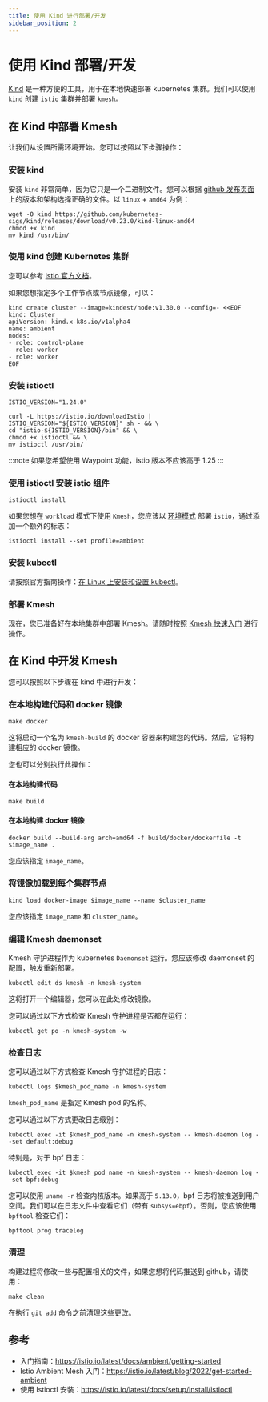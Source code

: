 ```yaml
---
title: 使用 Kind 进行部署/开发
sidebar_position: 2
---
```


# 使用 Kind 部署/开发

[Kind](https://github.com/kubernetes-sigs/kind) 是一种方便的工具，用于在本地快速部署 kubernetes 集群。我们可以使用 `kind` 创建 `istio` 集群并部署 `kmesh`。

## 在 Kind 中部署 Kmesh

让我们从设置所需环境开始。您可以按照以下步骤操作：

### 安装 kind

安装 `kind` 非常简单，因为它只是一个二进制文件。您可以根据 [github 发布页面](https://github.com/kubernetes-sigs/kind/releases) 上的版本和架构选择正确的文件。以 `linux` + `amd64` 为例：

```shell
wget -O kind https://github.com/kubernetes-sigs/kind/releases/download/v0.23.0/kind-linux-amd64
chmod +x kind
mv kind /usr/bin/
```

### 使用 kind 创建 Kubernetes 集群

您可以参考 [istio 官方文档](https://istio.io/latest/docs/setup/platform-setup/kind/)。

如果您想指定多个工作节点或节点镜像，可以：

```shell
kind create cluster --image=kindest/node:v1.30.0 --config=- <<EOF
kind: Cluster
apiVersion: kind.x-k8s.io/v1alpha4
name: ambient
nodes:
- role: control-plane
- role: worker
- role: worker
EOF
```

### 安装 istioctl

```shell
ISTIO_VERSION="1.24.0"

curl -L https://istio.io/downloadIstio | ISTIO_VERSION="${ISTIO_VERSION}" sh - && \
cd "istio-${ISTIO_VERSION}/bin" && \
chmod +x istioctl && \
mv istioctl /usr/bin/
```

:::note
如果您希望使用 Waypoint 功能，istio 版本不应该高于 1.25
:::

### 使用 istioctl 安装 istio 组件

```shell
istioctl install
```

如果您想在 `workload` 模式下使用 `Kmesh`，您应该以 [环境模式](https://istio.io/latest/docs/ambient/overview/) 部署 `istio`，通过添加一个额外的标志：

```shell
istioctl install --set profile=ambient
```

### 安装 kubectl

请按照官方指南操作：[在 Linux 上安装和设置 kubectl](https://kubernetes.io/docs/tasks/tools/install-kubectl-linux/)。

### 部署 Kmesh

现在，您已准备好在本地集群中部署 Kmesh。请随时按照 [Kmesh 快速入门](/i18n/zh/docusaurus-plugin-content-docs/current/setup/quick-start.md) 进行操作。

## 在 Kind 中开发 Kmesh

您可以按照以下步骤在 kind 中进行开发：

### 在本地构建代码和 docker 镜像

```shell
make docker
```

这将启动一个名为 `kmesh-build` 的 docker 容器来构建您的代码。然后，它将构建相应的 docker 镜像。

您也可以分别执行此操作：

#### 在本地构建代码

```shell
make build
```

#### 在本地构建 docker 镜像

```shell
docker build --build-arg arch=amd64 -f build/docker/dockerfile -t $image_name .
```

您应该指定 `image_name`。

### 将镜像加载到每个集群节点

```shell
kind load docker-image $image_name --name $cluster_name
```

您应该指定 `image_name` 和 `cluster_name`。

### 编辑 Kmesh daemonset

Kmesh 守护进程作为 kubernetes `Daemonset` 运行。您应该修改 daemonset 的配置，触发重新部署。

```shell
kubectl edit ds kmesh -n kmesh-system
```

这将打开一个编辑器，您可以在此处修改镜像。

您可以通过以下方式检查 Kmesh 守护进程是否都在运行：

```shell
kubectl get po -n kmesh-system -w
```

### 检查日志

您可以通过以下方式检查 Kmesh 守护进程的日志：

```shell
kubectl logs $kmesh_pod_name -n kmesh-system
```

`kmesh_pod_name` 是指定 Kmesh pod 的名称。

您可以通过以下方式更改日志级别：

```shell
kubectl exec -it $kmesh_pod_name -n kmesh-system -- kmesh-daemon log --set default:debug
```

特别是，对于 bpf 日志：

```shell
kubectl exec -it $kmesh_pod_name -n kmesh-system -- kmesh-daemon log --set bpf:debug
```

您可以使用 `uname -r` 检查内核版本。如果高于 `5.13.0`，bpf 日志将被推送到用户空间。我们可以在日志文件中查看它们（带有 `subsys=ebpf`）。否则，您应该使用 `bpftool` 检查它们：

```shell
bpftool prog tracelog
```

### 清理

构建过程将修改一些与配置相关的文件，如果您想将代码推送到 github，请使用：

```shell
make clean
```

在执行 `git add` 命令之前清理这些更改。

## 参考

- 入门指南：https://istio.io/latest/docs/ambient/getting-started
- Istio Ambient Mesh 入门：https://istio.io/latest/blog/2022/get-started-ambient
- 使用 Istioctl 安装：https://istio.io/latest/docs/setup/install/istioctl
